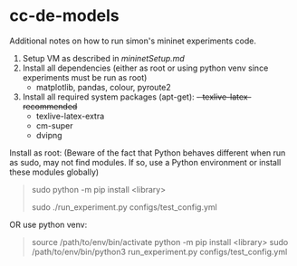 # cc-de-models

Additional notes on how to run simon's mininet experiments code.

1. Setup VM as described in *mininetSetup.md*
2. Install all dependencies (either as root or using python venv since experiments must be run as root)
    - matplotlib, pandas, colour, pyroute2
3. Install all required system packages (apt-get):
    ~~- texlive-latex-recommended~~
    - texlive-latex-extra
    - cm-super
    - dvipng

Install as root:
(Beware of the fact that Python behaves different when run as sudo, may not find modules. If so, use a Python environment or install these modules globally)

> sudo python -m pip install \<library>
>
> sudo ./run_experiment.py configs/test_config.yml

OR use python venv:

> source /path/to/env/bin/activate
> python -m pip install \<library>
> sudo /path/to/env/bin/python3 run_experiment.py configs/test_config.yml
